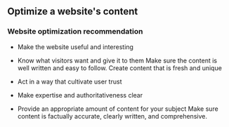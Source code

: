## Optimize a website's content

### Website optimization recommendation
- Make the website useful and interesting
- Know what visitors want and give it to them
Make sure the content is well written and easy to follow.
Create content that is fresh and unique

- Act in a way that cultivate user trust
- Make expertise and authoritativeness clear
- Provide an appropriate amount of content for your subject
Make sure content is factually accurate, clearly written, and comprehensive.






